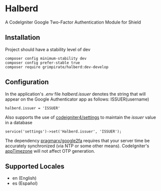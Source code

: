 # Halberd
A CodeIgniter Google Two-Factor Authentication Module for Shield
## Installation
Project should have a stability level of dev
```
composer config minimum-stability dev
composer config prefer-stable true
composer require grimpirate/halberd:dev-develop
```
## Configuration
In the application's *.env* file *halberd.issuer* denotes the string that will appear on the Google Authenticator app as follows: ISSUER(username)
```
halberd.issuer = 'ISSUER'
```
Also supports the use of [codeigniter4/settings](https://github.com/codeigniter4/settings) to maintain the *issuer* value in a database
```
service('settings')->set('Halberd.issuer', 'ISSUER');
```
The dependency [pragmarx/google2fa](https://github.com/antonioribeiro/google2fa?tab=readme-ov-file#server-time) requires that your server time be accurately synchronized (via NTP or some other means). CodeIgniter's [appTimezone](https://github.com/codeigniter4/CodeIgniter4/blob/655bd1de0c460b0e1353d2ead8ecff956ac08ccc/app/Config/App.php#L136) will not affect OTP generation.
## Supported Locales
* en (English)
* es (Español)